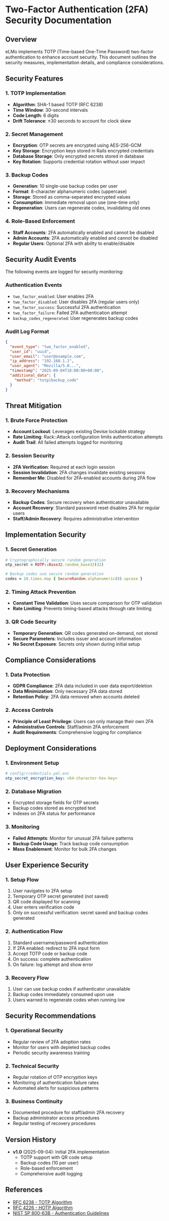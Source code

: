 # Two-Factor Authentication (2FA) Security Documentation

## Overview

eLMo implements TOTP (Time-based One-Time Password) two-factor authentication to enhance account security. This document outlines the security measures, implementation details, and compliance considerations.

## Security Features

### 1. TOTP Implementation

- **Algorithm**: SHA-1 based TOTP (RFC 6238)
- **Time Window**: 30-second intervals
- **Code Length**: 6 digits
- **Drift Tolerance**: ±30 seconds to account for clock skew

### 2. Secret Management

- **Encryption**: OTP secrets are encrypted using AES-256-GCM
- **Key Storage**: Encryption keys stored in Rails encrypted credentials
- **Database Storage**: Only encrypted secrets stored in database
- **Key Rotation**: Supports credential rotation without user impact

### 3. Backup Codes

- **Generation**: 10 single-use backup codes per user
- **Format**: 8-character alphanumeric codes (uppercase)
- **Storage**: Stored as comma-separated encrypted values
- **Consumption**: Immediate removal upon use (one-time only)
- **Regeneration**: Users can regenerate codes, invalidating old ones

### 4. Role-Based Enforcement

- **Staff Accounts**: 2FA automatically enabled and cannot be disabled
- **Admin Accounts**: 2FA automatically enabled and cannot be disabled
- **Regular Users**: Optional 2FA with ability to enable/disable

## Security Audit Events

The following events are logged for security monitoring:

### Authentication Events

- `two_factor_enabled`: User enables 2FA
- `two_factor_disabled`: User disables 2FA (regular users only)
- `two_factor_success`: Successful 2FA authentication
- `two_factor_failure`: Failed 2FA authentication attempt
- `backup_codes_regenerated`: User regenerates backup codes

### Audit Log Format

```json
{
  "event_type": "two_factor_enabled",
  "user_id": "uuid",
  "user_email": "user@example.com",
  "ip_address": "192.168.1.1",
  "user_agent": "Mozilla/5.0...",
  "timestamp": "2025-09-04T18:00:00+08:00",
  "additional_data": {
    "method": "totp|backup_code"
  }
}
```

## Threat Mitigation

### 1. Brute Force Protection

- **Account Lockout**: Leverages existing Devise lockable strategy
- **Rate Limiting**: Rack::Attack configuration limits authentication attempts
- **Audit Trail**: All failed attempts logged for monitoring

### 2. Session Security

- **2FA Verification**: Required at each login session
- **Session Invalidation**: 2FA changes invalidate existing sessions
- **Remember Me**: Disabled for 2FA-enabled accounts during 2FA flow

### 3. Recovery Mechanisms

- **Backup Codes**: Secure recovery when authenticator unavailable
- **Account Recovery**: Standard password reset disables 2FA for regular users
- **Staff/Admin Recovery**: Requires administrative intervention

## Implementation Security

### 1. Secret Generation

```ruby
# Cryptographically secure random generation
otp_secret = ROTP::Base32.random_base32(32)

# Backup codes use secure random generation
codes = 10.times.map { SecureRandom.alphanumeric(8).upcase }
```

### 2. Timing Attack Prevention

- **Constant Time Validation**: Uses secure comparison for OTP validation
- **Rate Limiting**: Prevents timing-based attacks through rate limiting

### 3. QR Code Security

- **Temporary Generation**: QR codes generated on-demand, not stored
- **Secure Parameters**: Includes issuer and account information
- **No Secret Exposure**: Secrets only shown during initial setup

## Compliance Considerations

### 1. Data Protection

- **GDPR Compliance**: 2FA data included in user data export/deletion
- **Data Minimization**: Only necessary 2FA data stored
- **Retention Policy**: 2FA data removed when accounts deleted

### 2. Access Controls

- **Principle of Least Privilege**: Users can only manage their own 2FA
- **Administrative Controls**: Staff/admin 2FA enforcement
- **Audit Requirements**: Comprehensive logging for compliance

## Deployment Considerations

### 1. Environment Setup

```yaml
# config/credentials.yml.enc
otp_secret_encryption_key: <64-character-hex-key>
```

### 2. Database Migration

- Encrypted storage fields for OTP secrets
- Backup codes stored as encrypted text
- Indexes on 2FA status for performance

### 3. Monitoring

- **Failed Attempts**: Monitor for unusual 2FA failure patterns
- **Backup Code Usage**: Track backup code consumption
- **Mass Enablement**: Monitor for bulk 2FA changes

## User Experience Security

### 1. Setup Flow

1. User navigates to 2FA setup
2. Temporary OTP secret generated (not saved)
3. QR code displayed for scanning
4. User enters verification code
5. Only on successful verification: secret saved and backup codes generated

### 2. Authentication Flow

1. Standard username/password authentication
2. If 2FA enabled: redirect to 2FA input form
3. Accept TOTP code or backup code
4. On success: complete authentication
5. On failure: log attempt and show error

### 3. Recovery Flow

1. User can use backup codes if authenticator unavailable
2. Backup codes immediately consumed upon use
3. Users warned to regenerate codes when running low

## Security Recommendations

### 1. Operational Security

- Regular review of 2FA adoption rates
- Monitor for users with depleted backup codes
- Periodic security awareness training

### 2. Technical Security

- Regular rotation of OTP encryption keys
- Monitoring of authentication failure rates
- Automated alerts for suspicious patterns

### 3. Business Continuity

- Documented procedure for staff/admin 2FA recovery
- Backup administrator access procedures
- Regular testing of recovery procedures

## Version History

- **v1.0** (2025-09-04): Initial 2FA implementation
  - TOTP support with QR code setup
  - Backup codes (10 per user)
  - Role-based enforcement
  - Comprehensive audit logging

## References

- [RFC 6238 - TOTP Algorithm](https://tools.ietf.org/html/rfc6238)
- [RFC 4226 - HOTP Algorithm](https://tools.ietf.org/html/rfc4226)
- [NIST SP 800-63B - Authentication Guidelines](https://nvlpubs.nist.gov/nistpubs/SpecialPublications/NIST.SP.800-63b.pdf)
